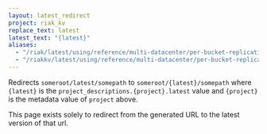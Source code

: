 ```yaml
---
layout: latest_redirect
project: riak_kv
replace_text: latest
latest_text: "{latest}"
aliases:
  - "/riak/latest/using/reference/multi-datacenter/per-bucket-replication/"
  - "/riakkv/latest/using/reference/multi-datacenter/per-bucket-replication/"
---
```


Redirects `someroot/latest/somepath` to `someroot/{latest}/somepath` 
where `{latest}` is the `project_descriptions.{project}.latest` value
and `{project}` is the metadata value of `project` above.

This page exists solely to redirect from the generated URL to the latest version of
that url.



